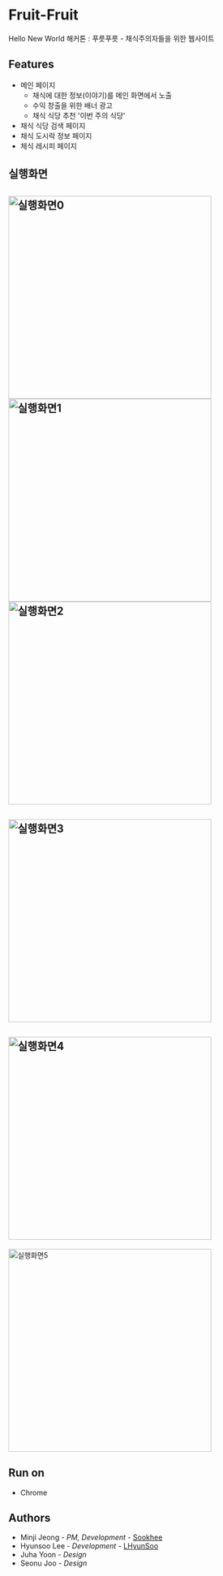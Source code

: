 # Fruit-Fruit
Hello New World 해커톤 : 푸릇푸릇 - 채식주의자들을 위한 웹사이트

## Features
* 메인 페이지
  * 채식에 대한 정보(이야기)를 메인 화면에서 노출
  * 수익 창출을 위한 배너 광고
  * 채식 식당 추천 '이번 주의 식당'
* 채식 식당 검색 페이지
* 채식 도시락 정보 페이지
* 체식 레시피 페이지

## 실행화면
<img src="https://postfiles.pstatic.net/MjAxOTExMThfMjkx/MDAxNTc0MDA4OTgwNDcw.pjGHAsfo_nj3gwDAFCqSDltiNwqF6uKi58t3YGw1HBMg.OavfM0iDR5ja8ePrW0_AQJov4vKn_RPDjbQ8psWtKpUg.PNG.gkh10004/1.png?type=w773" width="400px" title="실행화면 p0" alt="실행화면0"></img><br>
<img src="https://postfiles.pstatic.net/MjAxOTExMThfNzgg/MDAxNTc0MDA4OTgwNDg5.BNalmtFmYXdNdvIfh4CUVYrSQdvlqA2_84w5J9vnSTcg.09LL7Xx6x9ZiL_i6czFHJHSfDLyNcwsZ0wTDD8DG1lkg.PNG.gkh10004/2.png?type=w773" width="400px" title="실행화면 p1" alt="실행화면1"></img><br>
<img src="https://postfiles.pstatic.net/MjAxOTExMThfMTQw/MDAxNTc0MDA4OTgwNzYy.JAGIwN-zyiYj8b7TQHTIrscUjcYnyNKo4EwUleXRfD0g.0yFFNiUwRIEBIjrGRUVeK6lkipI25Gsgu6gOyM17rrgg.PNG.gkh10004/3.png?type=w773" width="400px" title="실행화면 p2" alt="실행화면2"></img><br>
----------------------------------------------------------
<img src="https://postfiles.pstatic.net/MjAxOTExMThfMTMg/MDAxNTc0MDA4OTgwMjA1.3l0wkWY4x8M6oaknfbPS82bZxyFB5odKJjzqfVrN7Sgg.K-ghjhPfcVZF-AX2eHq7c9PtedYdhmKAobj8F2da74kg.PNG.gkh10004/4.png?type=w773" width="400px" title="실행화면 p3" alt="실행화면3"></img><br>
----------------------------------------------------------
<img src="https://postfiles.pstatic.net/MjAxOTExMThfNTYg/MDAxNTc0MDA4OTgwMjc2.QBPEIVWN-fkTDfD3QZpZeaGQ-8mU3y32-1sYWtR_cCwg.STbiT4uUQWfGwGOGBeHYtLQqD6zaVr8k4DgQ_9b02tcg.PNG.gkh10004/5.png?type=w773" width="400px" title="실행화면 p4" alt="실행화면4"></img><br>
----------------------------------------------------------
<img src="https://postfiles.pstatic.net/MjAxOTExMThfMTc0/MDAxNTc0MDA4OTgwNjMz.uI_2USCsiZSN3ukte3yvJn6yxCYhJBOOpsm1pYNDmvgg.82HBX9SRlSOXlwDd_GSIqEzdEiesroj6r8m0eEvJDDMg.PNG.gkh10004/8.png?type=w773" width="400px" title="실행화면 p5" alt="실행화면5"></img><br>

## Run on
* Chrome

## Authors
* Minji Jeong - *PM, Development* - [Sookhee](https://github.com/Sookhee)
* Hyunsoo Lee - *Development* - [LHyunSoo](https://github.com/LHyunSoo)
* Juha Yoon - *Design*
* Seonu Joo - *Design*
